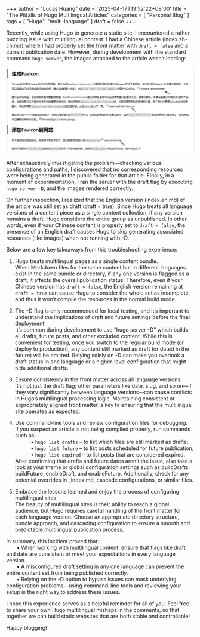 +++
author = "Lucas Huang"
date = '2025-04-17T13:52:22+08:00'
title = "The Pitfalls of Hugo Multilingual Articles"
categories = [
    "Personal Blog"
]
tags = [
    "Hugo",
    "multi-language"
]
draft = false
+++

Recently, while using Hugo to generate a static site, I encountered a rather puzzling issue with multilingual content. I had a Chinese article (index.zh-cn.md) where I had properly set the front matter with `draft = false` and a current publication date. However, during development with the standard command `hugo server`, the images attached to the article wasn’t loading:

![image-not-loading](image-not-loading.png)

After exhaustively investigating the problem—checking various configurations and paths, I discovered that no corresponding resources were being generated in the public folder for that article. Finally, in a moment of experimentation, I ran the server with the draft flag by executing `hugo server -D`, and the images rendered correctly. 

On further inspection, I realized that the English version (index.en.md) of the article was still set as draft (draft = true). Since Hugo treats all language versions of a content piece as a single content collection, if any version remains a draft, Hugo considers the entire group as unpublished. In other words, even if your Chinese content is properly set to `draft = false`, the presence of an English draft causes Hugo to skip generating associated resources (like images) when not running with -D.

Below are a few key takeaways from this troubleshooting experience:

1. Hugo treats multilingual pages as a single content bundle.  
When Markdown files for the same content but in different languages exist in the same bundle or directory, if any one version is flagged as a draft, it affects the overall publication status. Therefore, even if your Chinese version has `draft = false`, the English version remaining at `draft = true` can cause Hugo to consider the whole set as incomplete, and thus it won’t compile the resources in the normal build mode.

2. The –D flag is only recommended for local testing, and it’s important to understand the implications of draft and future settings before the final deployment.  
It’s common during development to use “hugo server -D” which builds all drafts, future posts, and other excluded content. While this is convenient for testing, once you switch to the regular build mode (or deploy to production), any content still marked as draft (or dated in the future) will be omitted. Relying solely on -D can make you overlook a draft status in one language or a higher-level configuration that might hide additional drafts.

3. Ensure consistency in the front matter across all language versions.  
It’s not just the draft flag; other parameters like date, slug, and so on—if they vary significantly between language versions—can cause conflicts in Hugo’s multilingual processing logic. Maintaining consistent or appropriately aligned front matter is key to ensuring that the multilingual site operates as expected.

4. Use command-line tools and review configuration files for debugging.  
If you suspect an article is not being compiled properly, run commands such as:  
   • `hugo list drafts` – to list which files are still marked as drafts;  
   • `hugo list future` – to list posts scheduled for future publication;  
   • `hugo list expired` – to list posts that are considered expired.  
After confirming that drafts and future dates aren’t the issue, also take a look at your theme or global configuration settings such as buildDrafts, buildFuture, enableDraft, and enableFuture. Additionally, check for any potential overrides in _index.md, cascade configurations, or similar files.

5. Embrace the lessons learned and enjoy the process of configuring multilingual sites.  
The beauty of multilingual sites is their ability to reach a global audience, but Hugo requires careful handling of the front matter for each language version. Choose an appropriate directory structure, bundle approach, and cascading configuration to ensure a smooth and predictable multilingual publication process.

In summary, this incident proved that:  
  • When working with multilingual content, ensure that flags like draft and date are consistent or meet your expectations in every language version.  
  • A misconfigured draft setting in any one language can prevent the entire content set from being published correctly.  
  • Relying on the -D option to bypass issues can mask underlying configuration problems—using command-line tools and reviewing your setup is the right way to address these issues.

I hope this experience serves as a helpful reminder for all of you. Feel free to share your own Hugo multilingual mishaps in the comments, so that together we can build static websites that are both stable and controllable!

Happy blogging!